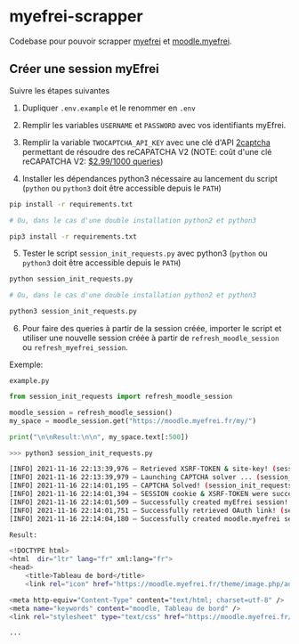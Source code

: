 # myefrei-scrapper

Codebase pour pouvoir scrapper [myefrei](https://www.myefrei.fr) et [moodle.myefrei](https://moodle.myefrei.fr).

## Créer une session myEfrei

Suivre les étapes suivantes

1. Dupliquer `.env.example` et le renommer en `.env`

2. Remplir les variables `USERNAME` et `PASSWORD` avec vos identifiants myEfrei.

3. Remplir la variable `TWOCAPTCHA_API_KEY` avec une clé d'API [2captcha](https://2captcha.com/2captcha-api) permettant de résoudre des reCAPATCHA V2 (NOTE: coût d'une clé reCAPATCHA V2: [$2.99/1000 queries](https://2captcha.com/2captcha-api#rates))

4. Installer les dépendances python3 nécessaire au lancement du script (`python` ou `python3` doit être accessible depuis le `PATH`)

```sh
pip install -r requirements.txt

# Ou, dans le cas d'une double installation python2 et python3

pip3 install -r requirements.txt
```

5. Tester le script `session_init_requests.py` avec python3 (`python` ou `python3` doit être accessible depuis le `PATH`)

```sh
python session_init_requests.py

# Ou, dans le cas d'une double installation python2 et python3

python3 session_init_requests.py
```

6. Pour faire des queries à partir de la session créée, importer le script et utiliser une nouvelle session créée à partir de `refresh_moodle_session` ou `refresh_myefrei_session`. 

Exemple:

`example.py`
```py
from session_init_requests import refresh_moodle_session

moodle_session = refresh_moodle_session()
my_space = moodle_session.get("https://moodle.myefrei.fr/my/")

print("\n\nResult:\n\n", my_space.text[:500])
```

```sh
>>> python3 session_init_requests.py

[INFO] 2021-11-16 22:13:39,976 — Retrieved XSRF-TOKEN & site-key! (session_init_requests.py:104)
[INFO] 2021-11-16 22:13:39,979 — Launching CAPTCHA solver ... (session_init_requests.py:78)
[INFO] 2021-11-16 22:14:01,195 — CAPTCHA Solved! (session_init_requests.py:113)
[INFO] 2021-11-16 22:14:01,394 — SESSION cookie & XSRF-TOKEN were successfully retrieved! (session_init_requests.py:135)
[INFO] 2021-11-16 22:14:01,509 — Successfully created myEfrei session! (session_init_requests.py:145)
[INFO] 2021-11-16 22:14:01,751 — Successfully retrieved OAuth link! (session_init_requests.py:161)
[INFO] 2021-11-16 22:14:04,180 — Successfully created moodle.myefrei session! (session_init_requests.py:166)

Result:

<!DOCTYPE html>
<html  dir="ltr" lang="fr" xml:lang="fr">
<head>
    <title>Tableau de bord</title>
    <link rel="icon" href="https://moodle.myefrei.fr/theme/image.php/adaptable/theme/1636033351/favicon" />

<meta http-equiv="Content-Type" content="text/html; charset=utf-8" />
<meta name="keywords" content="moodle, Tableau de bord" />
<link rel="stylesheet" type="text/css" href="https://moodle.myefrei.fr/theme/yui_combo.php?rollup/3.17.2/yui-moodlesimple-min.css" /><script id="firstthemesheet"

...
```
